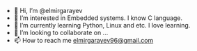 - 👋 Hi, I’m @elmirgarayev
- 👀 I’m interested in Embedded systems. I know C language.
- 🌱 I’m currently learning Python, Linux and etc. I love learning.
- 💞️ I’m looking to collaborate on ...
- 📫 How to reach me elmirgarayev96@gmail.com

<!---
elmirgarayev/elmirgarayev is a ✨ special ✨ repository because its `README.md` (this file) appears on your GitHub profile.
You can click the Preview link to take a look at your changes.
--->
